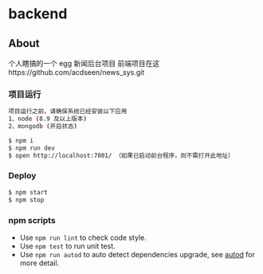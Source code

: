 # backend

## About

个人瞎搞的一个 egg 新闻后台项目 前端项目在这https://github.com/acdseen/news_sys.git

### 项目运行

```bash
项目运行之前，请确保系统已经安装以下应用
1、node (8.9 及以上版本)
2、mongodb (开启状态)
```

```bash
$ npm i
$ npm run dev
$ open http://localhost:7001/ （如果已启动前台程序，则不需打开此地址）
```

### Deploy

```bash
$ npm start
$ npm stop
```

### npm scripts

- Use `npm run lint` to check code style.
- Use `npm test` to run unit test.
- Use `npm run autod` to auto detect dependencies upgrade, see [autod](https://www.npmjs.com/package/autod) for more detail.

[egg]: https://eggjs.org
